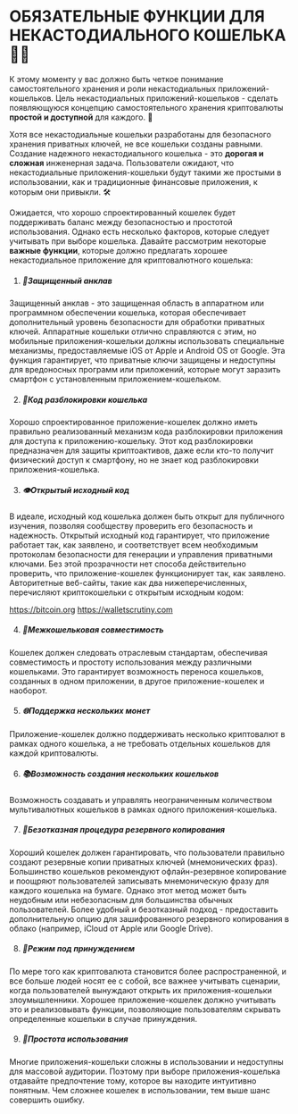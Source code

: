 # ОБЯЗАТЕЛЬНЫЕ ФУНКЦИИ ДЛЯ НЕКАСТОДИАЛЬНОГО КОШЕЛЬКА 💼✅

К этому моменту у вас должно быть четкое понимание самостоятельного хранения и роли некастодиальных приложений-кошельков. Цель некастодиальных приложений-кошельков - сделать появляющуюся концепцию самостоятельного хранения криптовалюты **простой и доступной** для каждого. 🌟

Хотя все некастодиальные кошельки разработаны для безопасного хранения приватных ключей, не все кошельки созданы равными. Создание надежного некастодиального кошелька - это **дорогая и сложная** инженерная задача. Пользователи ожидают, что некастодиальные приложения-кошельки будут такими же простыми в использовании, как и традиционные финансовые приложения, к которым они привыкли. 🛠️

Ожидается, что хорошо спроектированный кошелек будет поддерживать баланс между безопасностью и простотой использования. Однако есть несколько факторов, которые следует учитывать при выборе кошелька. Давайте рассмотрим некоторые **важные функции**, которые должно предлагать хорошее некастодиальное приложение для криптовалютного кошелька:


1. ##### 🔐Защищенный анклав


Защищенный анклав - это защищенная область в аппаратном или программном обеспечении кошелька, которая обеспечивает дополнительный уровень безопасности для обработки приватных ключей. Аппаратные кошельки отлично справляются с этим, но мобильные приложения-кошельки должны использовать специальные механизмы, предоставляемые iOS от Apple и Android OS от Google. Эта функция гарантирует, что приватные ключи защищены и недоступны для вредоносных программ или приложений, которые могут заразить смартфон с установленным приложением-кошельком.


2. ##### 🔑Код разблокировки кошелька


Хорошо спроектированное приложение-кошелек должно иметь правильно реализованный механизм кода разблокировки приложения для доступа к приложению-кошельку. Этот код разблокировки предназначен для защиты криптоактивов, даже если кто-то получит физический доступ к смартфону, но не знает код разблокировки приложения-кошелька.


3. ##### 👁️Открытый исходный код


В идеале, исходный код кошелька должен быть открыт для публичного изучения, позволяя сообществу проверить его безопасность и надежность. Открытый исходный код гарантирует, что приложение работает так, как заявлено, и соответствует всем необходимым протоколам безопасности для генерации и управления приватными ключами. Без этой прозрачности нет способа действительно проверить, что приложение-кошелек функционирует так, как заявлено. Авторитетные веб-сайты, такие как два нижеперечисленных, перечисляют криптокошельки с открытым исходным кодом:

https://bitcoin.org
https://walletscrutiny.com



4. ##### 🔄Межкошельковая совместимость


Кошелек должен следовать отраслевым стандартам, обеспечивая совместимость и простоту использования между различными кошельками. Это гарантирует возможность переноса кошельков, созданных в одном приложении, в другое приложение-кошелек и наоборот.


5. ##### 🌐Поддержка нескольких монет


Приложение-кошелек должно поддерживать несколько криптовалют в рамках одного кошелька, а не требовать отдельных кошельков для каждой криптовалюты.


6. ##### 📚Возможность создания нескольких кошельков


Возможность создавать и управлять неограниченным количеством мультивалютных кошельков в рамках одного приложения-кошелька.


7. ##### 💾Безотказная процедура резервного копирования


Хороший кошелек должен гарантировать, что пользователи правильно создают резервные копии приватных ключей (мнемонических фраз). Большинство кошельков рекомендуют офлайн-резервное копирование и поощряют пользователей записывать мнемоническую фразу для каждого кошелька на бумаге. Однако этот метод может быть неудобным или небезопасным для большинства обычных пользователей. Более удобный и безотказный подход - предоставить дополнительную опцию для зашифрованного резервного копирования в облако (например, iCloud от Apple или Google Drive).


8. ##### 🚨Режим под принуждением


По мере того как криптовалюта становится более распространенной, и все больше людей носят ее с собой, все важнее учитывать сценарии, когда пользователей вынуждают открыть их приложения-кошельки злоумышленники. Хорошее приложение-кошелек должно учитывать это и реализовывать функции, позволяющие пользователям скрывать определенные кошельки в случае принуждения.


9. ##### 🤳Простота использования


Многие приложения-кошельки сложны в использовании и недоступны для массовой аудитории. Поэтому при выборе приложения-кошелька отдавайте предпочтение тому, которое вы находите интуитивно понятным. Чем сложнее кошелек в использовании, тем выше шанс совершить ошибку.